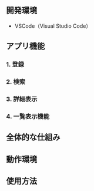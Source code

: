 

## 開発環境

- VSCode（Visual Studio Code）  

## アプリ機能

### 1. 登録  



### 2. 検索  



### 3. 詳細表示  



### 4. 一覧表示機能





## 全体的な仕組み



## 動作環境



## 使用方法

